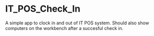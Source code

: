 IT_POS_Check_In
===============

A simple app to clock in and out of IT POS system. Should also show computers on the workbench after a succesful check in.

